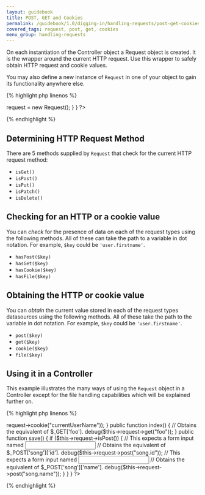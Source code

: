 ```yaml
---
layout: guidebook
title: POST, GET and Cookies
permalink: /guidebook/1.0/digging-in/handling-requests/post-get-cookies/
covered_tags: request, post, get, cookies
menu_group: handling-requests
---
```


On each instantiation of the Controller object a Request object is created. It is the wrapper around the current HTTP request. Use this wrapper to safely obtain HTTP request and cookie values.

You may also define a new instance of `Request` in one of your object to gain its functionality anywhere else.

{% highlight php linenos %}
<?php
namespace App\Model\Service;

use Strata\Controller\Request;

class MyOtherApiService {

    public $request;

    public function __construct()
    {
        $this->request = new Request();
    }
}
?>
{% endhighlight %}

## Determining HTTP Request Method

There are 5 methods supplied by `Request` that check for the current HTTP request method:

* `isGet()`
* `isPost()`
* `isPut()`
* `isPatch()`
* `isDelete()`

## Checking for an HTTP or a cookie value

You can *check* for the presence of data on each of the request types using the following methods. All of these can take the path to a variable in dot notation. For example, `$key` could be `'user.firstname'`.

* `hasPost($key)`
* `hasGet($key)`
* `hasCookie($key)`
* `hasFile($key)`

## Obtaining the HTTP or cookie value

You can *obtain* the current value stored in each of the request types datasources using the following methods. All of these take the path to the variable in dot notation. For example, `$key` could be `'user.firstname'`.

* `post($key)`
* `get($key)`
* `cookie($key)`
* `file($key)`


## Using it in a Controller

This example illustrates the many ways of using the `Request` object in a Controller except for the file handling capabilities which will be explained further on.

{% highlight php linenos %}
<?php
namespace App\Controller;

use App\Model\Song;

class SongsController extends AppController {

    public function before()
    {
        // Obtains the equivalent of $_COOKIE['currentUserName'].
        debug($this->request->cookie("currentUserName"));
    }

    public function index()
    {
        // Obtains the equivalent of $_GET['foo'].
        debug($this->request->get("foo"));
    }

    public function save()
    {
        if ($this->request->isPost()) {

            // This expects a form input named <input name="song[id]" ... >
            // Obtains the equivalent of $_POST['song']['id'].
            debug($this->request->post("song.id"));

            // This expects a form input named <input name="song[name]" ... >
            // Obtains the equivalent of $_POST['song']['name'].
            debug($this->request->post("song.name"));
        }
    }
}
?>
{% endhighlight %}
